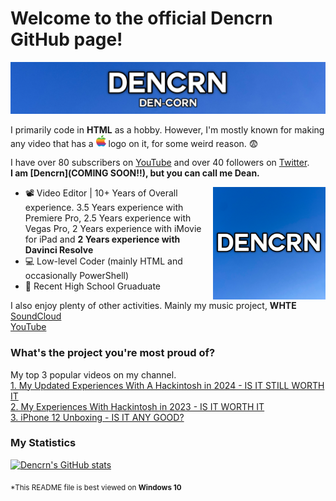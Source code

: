 # Welcome to the official Dencrn GitHub page!

![Dencrn](https://github.com/Dencrn/Dencrn/blob/main/header2.png)

I primarily code in **HTML** as a hobby.
However, I'm mostly known for making any video that has a <img src="apple.png" width="16" /> logo on it, for some weird reason. 😨

I have over 80 subscribers on [YouTube](https://https://youtube.com/@dencrn) and over 40 followers on [Twitter](https://twitter.com/dencrn).  
**I am [Dencrn](COMING SOON!!), but you can call me Dean.**

<img align="right" alt="Dencrn" width="180" src="https://github.com/Dencrn/Dencrn/blob/main/dencrn.png"/>

* 📽️ Video Editor | 10+ Years of Overall experience. 3.5 Years experience with Premiere Pro, 2.5 Years experience with Vegas Pro, 2 Years experience with iMovie for iPad and **2 Years experience with Davinci Resolve**
* 💻 Low-level Coder (mainly HTML and occasionally PowerShell)
* 🏫 Recent High School Gruaduate

I also enjoy plenty of other activities. Mainly my music project, **WHTE** 
<br>
[SoundCloud](https://soundcloud.com/officialwhte)
<br>
[YouTube](https://youtube.com/@officialwhte)

### What's the project you're most proud of?
My top 3 popular videos on my channel. <br>
[1. My Updated Experiences With A Hackintosh in 2024 - IS IT STILL WORTH IT](https://www.youtube.com/watch?v=51ZynPX6Tao)
<br>
[2. My Experiences With Hackintosh in 2023 - IS IT WORTH IT](https://www.youtube.com/watch?v=v-BhA4df5bg)
<br>
[3. iPhone 12 Unboxing - IS IT ANY GOOD?](https://www.youtube.com/watch?v=VcoSSy38xgI)
<br>
### My Statistics
[![Dencrn's GitHub stats](https://github-readme-stats.vercel.app/api?username=Dencrn&theme=transparent)](https://github.com/anuraghazra/github-readme-stats)

<sub>*This README file is best viewed on <strong>Windows 10</strong></sub>
